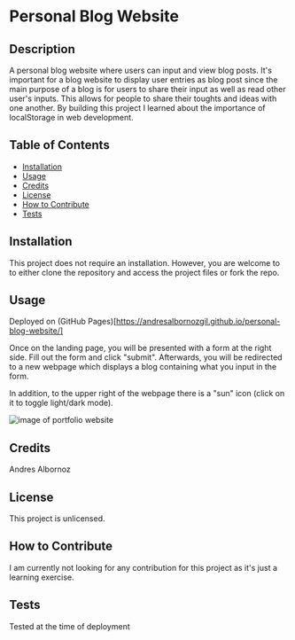 # Personal Blog Website

## Description
A personal blog website where users can input and view blog posts. It's important for a blog website to display user entries as blog post since the main purpose of a blog is for users to share their input as well as read other user's inputs. This allows for people to share their toughts and ideas with one another. By building this project I learned about the importance of localStorage in web development.

## Table of Contents
- [Installation](#installation)
- [Usage](#usage)
- [Credits](#credits)
- [License](#license)
- [How to Contribute](#how-to-contribute)
- [Tests](#tests)

## Installation
This project does not require an installation. However, you are welcome to to either clone the repository and access the project files or fork the repo.

## Usage
Deployed on (GitHub Pages)[https://andresalbornozgil.github.io/personal-blog-website/]

Once on the landing page, you will be presented with a form at the right side. Fill out the form and click "submit". Afterwards, you will be redirected to a new webpage which displays a blog containing what you input in the form.

In addition, to the upper right of the webpage there is a "sun" icon (click on it to toggle light/dark mode).

![image of portfolio website]()

## Credits
Andres Albornoz

## License
This project is unlicensed.

## How to Contribute
I am currently not looking for any contribution for this project as it's just a learning exercise.

## Tests
Tested at the time of deployment
